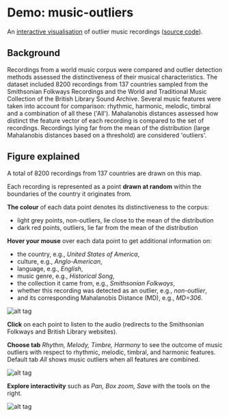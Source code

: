 # Demo: music-outliers

An [interactive visualisation](https://mpanteli.github.io/music-outliers/demo/outliers.html) of outlier music recordings ([source code](https://github.com/mpanteli/music-outliers/blob/master/scripts/interactive_plot.py)).

## Background

Recordings from a world music corpus were compared and outlier detection methods assessed the distinctiveness of their musical characteristics. The dataset included 8200 recordings from 137 countries sampled from the Smithsonian Folkways Recordings and the World and Traditional Music Collection of the British Library Sound Archive. Several music features were taken into account for comparison: rhythmic, harmonic, melodic, timbral and a combination of all these ('All'). Mahalanobis distances assessed how distinct the feature vector of each recording is compared to the set of recordings. Recordings lying far from the mean of the distribution (large Mahalanobis distances based on a threshold) are considered 'outliers'.

## Figure explained

A total of 8200 recordings from 137 countries are drawn on this map. 

Each recording is represented as a point **drawn at random** within the boundaries of the country it originates from. 

**The colour** of each data point denotes its distinctiveness to the corpus: 
- light grey points, non-outliers, lie close to the mean of the distribution
- dark red points, outliers, lie far from the mean of the distribution

**Hover your mouse** over each data point to get additional information on: 
- the country, e.g., *United States of America*,
- culture, e.g., *Anglo-American*,
- language, e.g., *English*,
- music genre, e.g., *Historical Song*,
- the collection it came from, e.g., *Smithsonian Folkways*, 
- whether this recording was detected as an outlier, e.g., *non-outlier*, 
- and its corresponding Mahalanobis Distance (MD), e.g., *MD=306*. 

![alt tag](https://raw.githubusercontent.com/mpanteli/music-outliers/master/demo/pics/hover-mouse.png)

**Click** on each point to listen to the audio (redirects to the Smithsonian Folkways and British Library websites). 

**Choose tab** *Rhythm, Melody, Timbre, Harmony* to see the outcome of music outliers with respect to rhythmic, melodic, timbral, and harmonic features. Default tab *All* shows music outliers when all features are combined. 

![alt tag](https://raw.githubusercontent.com/mpanteli/music-outliers/master/demo/pics/tabs.png)

**Explore interactivity** such as *Pan, Box zoom, Save* with the tools on the right. 

![alt tag](https://raw.githubusercontent.com/mpanteli/music-outliers/master/demo/pics/interactivity.png)

